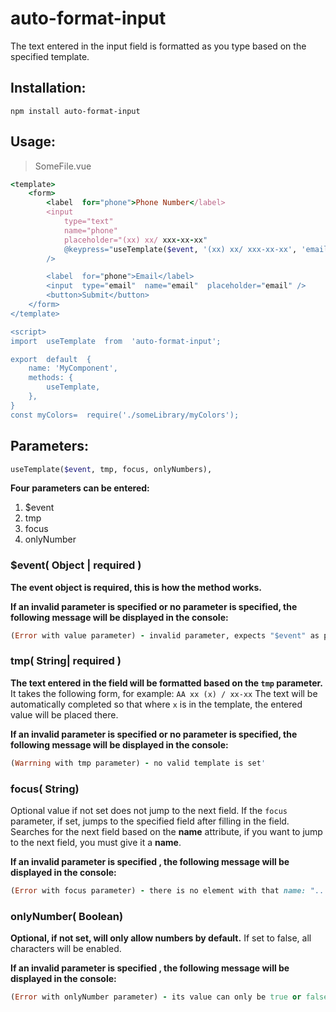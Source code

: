 
# auto-format-input

The text entered in the input field is formatted as you type based on the specified template.

## Installation:

    npm install auto-format-input

## Usage:
> SomeFile.vue
```ruby
<template>
	<form>
		<label  for="phone">Phone Number</label>
		<input
			type="text"
			name="phone"
			placeholder="(xx) xx/ xxx-xx-xx"
			@keypress="useTemplate($event, '(xx) xx/ xxx-xx-xx', 'email')" 
		/>

		<label  for="phone">Email</label>
		<input  type="email"  name="email"  placeholder="email" />
		<button>Submit</button>
	</form>
</template>

<script>
import  useTemplate  from  'auto-format-input';

export  default  {
	name: 'MyComponent',
	methods: {
		useTemplate,
	},
}
const myColors=  require('./someLibrary/myColors');

```
## Parameters:

```ruby
useTemplate($event, tmp, focus, onlyNumbers),
```
**Four parameters can be entered:**

1. $event
2. tmp
3. focus
4. onlyNumber

### $event( Object | required )
**The event object is required, this is how the method works.**

**If an invalid parameter is specified or no parameter is specified, the following message will be displayed in the console:**
```ruby
(Error with value parameter) - invalid parameter, expects "$event" as parameter
```
### tmp​​( String| required )
**The text entered in the field will be formatted based on the `tmp` parameter.**
It takes the following form, for example: `AA xx (x) / xx-xx`
The text will be automatically completed so that where `x` is in the template, the entered value will be placed there.

**If an invalid parameter is specified or no parameter is specified, the following message will be displayed in the console:**
```ruby
(Warrning with tmp parameter) - no valid template is set'
```
### focus​​( String)
Optional value if not set does not jump to the next field.
If the `focus` parameter, if set, jumps to the specified field after filling in the field.
Searches for the next field based on the **name** attribute, if you want to jump to the next field, you must give it a **name**.

**If an invalid parameter is specified , the following message will be displayed in the console:**
```ruby
(Error with focus parameter) - there is no element with that name: "..."
```
### onlyNumber​​( Boolean)
**Optional, if not set, will only allow numbers by default.**
If set to false, all characters will be enabled.

**If an invalid parameter is specified , the following message will be displayed in the console:**
```ruby
(Error with onlyNumber parameter) - its value can only be true or false